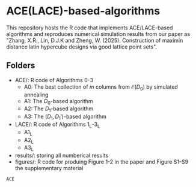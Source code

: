 # ACE(LACE)-based-algorithms
This repository hosts the R code that implements ACE/LACE-based algorithms and reproduces numerical simulation results from our paper as "Zhang, X.R., Lin, D.J.K and Zheng, W. (2025). Construction of maximin distance latin hypercube designs via good lattice point sets".

## Folders
- ACE/: R code of Algorithms 0-3
  - A0: The best collection of $m$ columns from $\mathcal{E}{(D_0)}$ by  simulated annealing
  - A1: The $D_0$-based algorithm
  - A2: The $D_1$-based algorithm
  - A3: The $(D_1,D_1')$-based algorithm
- LACE/: R code of Algorithms 1<sub>L</sub>-3<sub>L</sub>
  - A1<sub>L</sub>
  - A2<sub>L</sub>
  - A3<sub>L</sub>
- results/: storing all numberical results
- figures/: R code for produing Figure 1-2 in the paper and Figure S1-S9 the supplementary material


`ACE`

